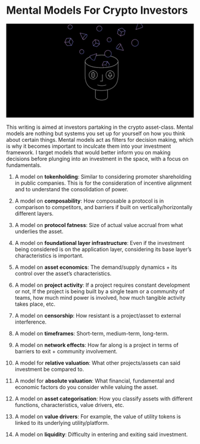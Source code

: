 # Mental Models For Crypto Investors

![Crypto Mental Models](CryptoMentalModels.png)

This writing is aimed at investors partaking in the crypto asset-class. Mental models are nothing but systems you set up for yourself on how you think about certain things. Mental models act as filters for decision making, which is why it becomes important to inculcate them into your investment framework. I target models that would better inform you on making decisions before plunging into an investment in the space, with a focus on fundamentals.

1. A model on **tokenholding**: Similar to considering promoter shareholding in public companies. This is for the consideration of incentive alignment and to understand the consolidation of power.

2. A model on **composability**: How composable a protocol is in comparison to competitors, and barriers if built on vertically/horizontally different layers.

3. A model on **protocol fatness**: Size of actual value accrual from what underlies the asset.

4. A model on **foundational layer infrastructure**: Even if the investment being considered is on the application layer, considering its base layer’s characteristics is important.

5. A model on **asset economics**: The demand/supply dynamics + its control over the asset’s characteristics.

6. A model on **project activity**: If a project requires constant development or not, If the project is being built by a single team or a community of teams, how much mind power is involved, how much tangible activity takes place, etc.

7. A model on **censorship**: How resistant is a project/asset to external interference.

8. A model on **timeframes**: Short-term, medium-term, long-term.

9. A model on **network effects**: How far along is a project in terms of barriers to exit + community involvement.

10. A model for **relative valuation**: What other projects/assets can said investment be compared to.

11. A model for **absolute valuation**: What financial, fundamental and economic factors do you consider while valuing the asset.

12. A model on **asset categorisation**: How you classify assets with different functions, characteristics, value drivers, etc.

13. A model on **value drivers**: For example, the value of utility tokens is linked to its underlying utility/platform.

14. A model on **liquidity**: Difficulty in entering and exiting said investment.
